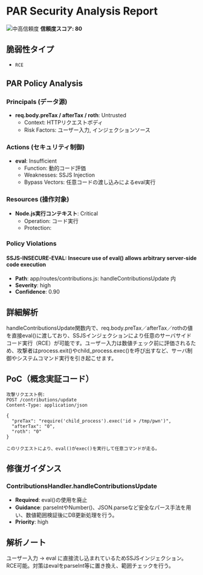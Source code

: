# PAR Security Analysis Report

![中高信頼度](https://img.shields.io/badge/信頼度-中高-orange) **信頼度スコア: 80**

## 脆弱性タイプ

- `RCE`

## PAR Policy Analysis

### Principals (データ源)

- **req.body.preTax / afterTax / roth**: Untrusted
  - Context: HTTPリクエストボディ
  - Risk Factors: ユーザー入力, インジェクションソース

### Actions (セキュリティ制御)

- **eval**: Insufficient
  - Function: 動的コード評価
  - Weaknesses: SSJS Injection
  - Bypass Vectors: 任意コードの渡し込みによるeval実行

### Resources (操作対象)

- **Node.js実行コンテキスト**: Critical
  - Operation: コード実行
  - Protection: 

### Policy Violations

#### SSJS-INSECURE-EVAL: Insecure use of eval() allows arbitrary server‐side code execution

- **Path**: app/routes/contributions.js: handleContributionsUpdate 内
- **Severity**: high
- **Confidence**: 0.90

## 詳細解析

handleContributionsUpdate関数内で、req.body.preTax／afterTax／rothの値を直接eval()に渡しており、SSJSインジェクションにより任意のサーバサイドコード実行（RCE）が可能です。ユーザー入力は数値チェック前に評価されるため、攻撃者はprocess.exit()やchild_process.exec()を呼び出すなど、サーバ制御やシステムコマンド実行を引き起こせます。

## PoC（概念実証コード）

```text
攻撃リクエスト例:
POST /contributions/update
Content-Type: application/json

{
  "preTax": "require('child_process').exec('id > /tmp/pwn')",
  "afterTax": "0",
  "roth": "0"
}

このリクエストにより、eval()がexec()を実行して任意コマンドが走る。
```

## 修復ガイダンス

### ContributionsHandler.handleContributionsUpdate

- **Required**: eval()の使用を廃止
- **Guidance**: parseIntやNumber()、JSON.parseなど安全なパース手法を用い、数値範囲検証後にDB更新処理を行う。
- **Priority**: high

## 解析ノート

ユーザー入力 -> eval に直接流し込まれているためSSJSインジェクション。RCE可能。対策はevalをparseInt等に置き換え、範囲チェックを行う。

